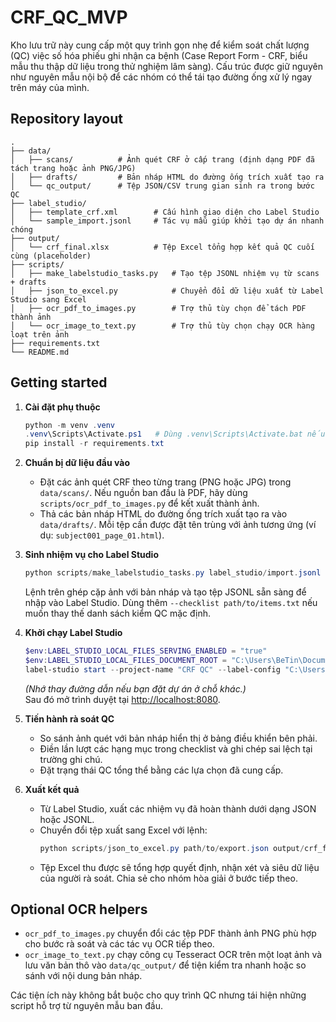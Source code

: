 # CRF_QC_MVP

Kho lưu trữ này cung cấp một quy trình gọn nhẹ để kiểm soát chất lượng (QC) việc số hóa phiếu ghi nhận ca bệnh (Case Report Form - CRF, biểu mẫu thu thập dữ liệu trong thử nghiệm lâm sàng). Cấu trúc được giữ nguyên như nguyên mẫu nội bộ để các nhóm có thể tái tạo đường ống xử lý ngay trên máy của mình.

## Repository layout

```
.
├── data/
│   ├── scans/          # Ảnh quét CRF ở cấp trang (định dạng PDF đã tách trang hoặc ảnh PNG/JPG)
│   ├── drafts/         # Bản nháp HTML do đường ống trích xuất tạo ra
│   └── qc_output/      # Tệp JSON/CSV trung gian sinh ra trong bước QC
├── label_studio/
│   ├── template_crf.xml        # Cấu hình giao diện cho Label Studio
│   └── sample_import.jsonl     # Tác vụ mẫu giúp khởi tạo dự án nhanh chóng
├── output/
│   └── crf_final.xlsx          # Tệp Excel tổng hợp kết quả QC cuối cùng (placeholder)
├── scripts/
│   ├── make_labelstudio_tasks.py   # Tạo tệp JSONL nhiệm vụ từ scans + drafts
│   ├── json_to_excel.py            # Chuyển đổi dữ liệu xuất từ Label Studio sang Excel
│   ├── ocr_pdf_to_images.py        # Trợ thủ tùy chọn để tách PDF thành ảnh
│   └── ocr_image_to_text.py        # Trợ thủ tùy chọn chạy OCR hàng loạt trên ảnh
├── requirements.txt
└── README.md
```

## Getting started

1. **Cài đặt phụ thuộc**
   ```powershell
   python -m venv .venv
   .venv\Scripts\Activate.ps1   # Dùng .venv\Scripts\Activate.bat nếu chạy trong Command Prompt
   pip install -r requirements.txt
   ```

2. **Chuẩn bị dữ liệu đầu vào**
   * Đặt các ảnh quét CRF theo từng trang (PNG hoặc JPG) trong `data/scans/`. Nếu nguồn ban đầu là PDF, hãy dùng `scripts/ocr_pdf_to_images.py` để kết xuất thành ảnh.
   * Thả các bản nháp HTML do đường ống trích xuất tạo ra vào `data/drafts/`. Mỗi tệp cần được đặt tên trùng với ảnh tương ứng (ví dụ: `subject001_page_01.html`).

3. **Sinh nhiệm vụ cho Label Studio**
   ```powershell
   python scripts/make_labelstudio_tasks.py label_studio/import.jsonl
   ```
   Lệnh trên ghép cặp ảnh với bản nháp và tạo tệp JSONL sẵn sàng để nhập vào Label Studio. Dùng thêm `--checklist path/to/items.txt` nếu muốn thay thế danh sách kiểm QC mặc định.

4. **Khởi chạy Label Studio**
   ```powershell
   $env:LABEL_STUDIO_LOCAL_FILES_SERVING_ENABLED = "true"
   $env:LABEL_STUDIO_LOCAL_FILES_DOCUMENT_ROOT = "C:\Users\BeTin\Documents\GitHub\CRF_QC_MVP"
   label-studio start --project-name "CRF QC" --label-config "C:\Users\BeTin\Documents\GitHub\CRF_QC_MVP\label_studio\template_crf.xml" --init --input-path "C:\Users\BeTin\Documents\GitHub\CRF_QC_MVP\label_studio\sample_import.jsonl"
   ```
   *(Nhớ thay đường dẫn nếu bạn đặt dự án ở chỗ khác.)*  
   Sau đó mở trình duyệt tại [http://localhost:8080](http://localhost:8080).

5. **Tiến hành rà soát QC**
   * So sánh ảnh quét với bản nháp hiển thị ở bảng điều khiển bên phải.
   * Điền lần lượt các hạng mục trong checklist và ghi chép sai lệch tại trường ghi chú.
   * Đặt trạng thái QC tổng thể bằng các lựa chọn đã cung cấp.

6. **Xuất kết quả**
   * Từ Label Studio, xuất các nhiệm vụ đã hoàn thành dưới dạng JSON hoặc JSONL.
   * Chuyển đổi tệp xuất sang Excel với lệnh:
     ```powershell
     python scripts/json_to_excel.py path/to/export.json output/crf_final.xlsx
     ```
   * Tệp Excel thu được sẽ tổng hợp quyết định, nhận xét và siêu dữ liệu của người rà soát. Chia sẻ cho nhóm hòa giải ở bước tiếp theo.

## Optional OCR helpers

* `ocr_pdf_to_images.py` chuyển đổi các tệp PDF thành ảnh PNG phù hợp cho bước rà soát và các tác vụ OCR tiếp theo.
* `ocr_image_to_text.py` chạy công cụ Tesseract OCR trên một loạt ảnh và lưu văn bản thô vào `data/qc_output/` để tiện kiểm tra nhanh hoặc so sánh với nội dung bản nháp.

Các tiện ích này không bắt buộc cho quy trình QC nhưng tái hiện những script hỗ trợ từ nguyên mẫu ban đầu.
